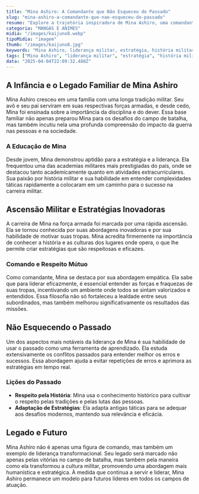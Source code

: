 ```yaml
---
title: "Mina Ashiro: A Comandante que Não Esqueceu do Passado"
slug: "mina-ashiro-a-comandante-que-nao-esqueceu-do-passado"
resumo: "Explore a trajetória inspiradora de Mina Ashiro, uma comandante militar que utiliza sua história e herança para liderar com compaixão e sabedoria. Este artigo detalha como o passado de Ashiro moldou suas táticas e filosofia de liderança."
categoria: "MANGÁS E ANIMES"
midia: "/images/kaijuno8.webp"
tipoMidia: "imagem"
thumb: "/images/kaijuno8.jpg"
keywords: "Mina Ashiro, liderança militar, estratégia, história militar, comando, legado, educação militar, táticas"
tags: ["Mina Ashiro", "liderança militar", "estratégia", "história militar", "comando", "legado", "educação militar", "táticas"]
data: "2025-04-04T22:09:32.488Z"
---
```


## A Infância e o Legado Familiar de Mina Ashiro
Mina Ashiro cresceu em uma família com uma longa tradição militar. Seu avô e seu pai serviram em suas respectivas forças armadas, e desde cedo, Mina foi ensinada sobre a importância da disciplina e do dever. Essa base familiar não apenas preparou Mina para os desafios do campo de batalha, mas também incutiu nela uma profunda compreensão do impacto da guerra nas pessoas e na sociedade.

### A Educação de Mina
Desde jovem, Mina demonstrou aptidão para a estratégia e a liderança. Ela frequentou uma das academias militares mais prestigiadas do país, onde se destacou tanto academicamente quanto em atividades extracurriculares. Sua paixão por história militar e sua habilidade em entender complexidades táticas rapidamente a colocaram em um caminho para o sucesso na carreira militar.

## Ascensão Militar e Estratégias Inovadoras
A carreira de Mina na força armada foi marcada por uma rápida ascensão. Ela se tornou conhecida por suas abordagens inovadoras e por sua habilidade de motivar suas tropas. Mina acredita firmemente na importância de conhecer a história e as culturas dos lugares onde opera, o que lhe permite criar estratégias que são respeitosas e eficazes.

### Comando e Respeito Mútuo
Como comandante, Mina se destaca por sua abordagem empática. Ela sabe que para liderar eficazmente, é essencial entender as forças e fraquezas de suas tropas, incentivando um ambiente onde todos se sintam valorizados e entendidos. Essa filosofia não só fortaleceu a lealdade entre seus subordinados, mas também melhorou significativamente os resultados das missões.

## Não Esquecendo o Passado
Um dos aspectos mais notáveis da liderança de Mina é sua habilidade de usar o passado como uma ferramenta de aprendizado. Ela estuda extensivamente os conflitos passados para entender melhor os erros e sucessos. Essa abordagem ajuda a evitar repetições de erros e aprimora as estratégias em tempo real.

### Lições do Passado
- **Respeito pela História**: Mina usa o conhecimento histórico para cultivar o respeito pelas tradições e pelas lutas das pessoas.
- **Adaptação de Estratégias**: Ela adapta antigas táticas para se adequar aos desafios modernos, mantendo sua relevância e eficácia.

## Legado e Futuro
Mina Ashiro não é apenas uma figura de comando, mas também um exemplo de liderança transformacional. Seu legado será marcado não apenas pelas vitórias no campo de batalha, mas também pela maneira como ela transformou a cultura militar, promovendo uma abordagem mais humanística e estratégica. À medida que continua a servir e liderar, Mina Ashiro permanece um modelo para futuros líderes em todos os campos de atuação.